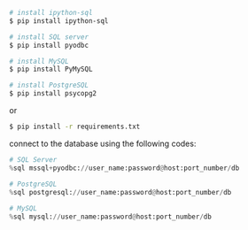 ```bash
# install ipython-sql
$ pip install ipython-sql

# install SQL server
$ pip install pyodbc

# install MySQL
$ pip install PyMySQL

# install PostgreSQL
$ pip install psycopg2
```

or

```bash
$ pip install -r requirements.txt
```

connect to the database using the following codes:
```python
# SQL Server
%sql mssql+pyodbc://user_name:password@host:port_number/db

# PostgreSQL
%sql postgresql://user_name:password@host:port_number/db
            
# MySQL
%sql mysql://user_name:password@host:port_number/db
```